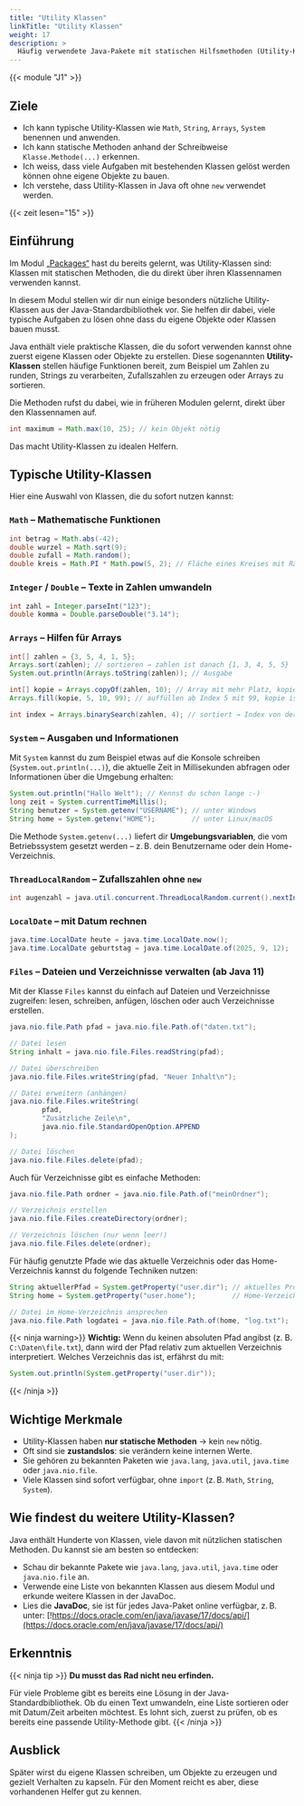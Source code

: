 ```yaml
---
title: "Utility Klassen"
linkTitle: "Utility Klassen"
weight: 17
description: >
  Häufig verwendete Java-Pakete mit statischen Hilfsmethoden (Utility-Klassen).
---
```


{{< module "J1" >}}

## Ziele

- Ich kann typische Utility-Klassen wie `Math`, `String`, `Arrays`, `System` benennen und anwenden.
- Ich kann statische Methoden anhand der Schreibweise `Klasse.Methode(...)` erkennen.
- Ich weiss, dass viele Aufgaben mit bestehenden Klassen gelöst werden können ohne eigene Objekte zu bauen.
- Ich verstehe, dass Utility-Klassen in Java oft ohne `new` verwendet werden.

{{< zeit lesen="15" >}}

## Einführung

Im Modul [„Packages“](../12_packages/) hast du bereits gelernt, was Utility-Klassen sind:
Klassen mit statischen Methoden, die du direkt über ihren Klassennamen verwenden kannst.

In diesem Modul stellen wir dir nun einige besonders nützliche Utility-Klassen aus der Java-Standardbibliothek vor.
Sie helfen dir dabei, viele typische Aufgaben zu lösen ohne dass du eigene Objekte oder Klassen bauen musst.

Java enthält viele praktische Klassen, die du sofort verwenden kannst ohne zuerst eigene Klassen oder Objekte zu
erstellen. Diese sogenannten **Utility-Klassen** stellen häufige Funktionen bereit, zum Beispiel um Zahlen zu runden,
Strings zu verarbeiten, Zufallszahlen zu erzeugen oder Arrays zu sortieren.

Die Methoden rufst du dabei, wie in früheren Modulen gelernt, direkt über den Klassennamen auf.

```java
int maximum = Math.max(10, 25); // kein Objekt nötig
```

Das macht Utility-Klassen zu idealen Helfern.

## Typische Utility-Klassen

Hier eine Auswahl von Klassen, die du sofort nutzen kannst:

### `Math` – Mathematische Funktionen

```java
int betrag = Math.abs(-42);
double wurzel = Math.sqrt(9);
double zufall = Math.random();
double kreis = Math.PI * Math.pow(5, 2); // Fläche eines Kreises mit Radius 5
```

### `Integer` / `Double` – Texte in Zahlen umwandeln

```java
int zahl = Integer.parseInt("123");
double komma = Double.parseDouble("3.14");
```

### `Arrays` – Hilfen für Arrays

```java
int[] zahlen = {3, 5, 4, 1, 5};
Arrays.sort(zahlen); // sortieren → zahlen ist danach {1, 3, 4, 5, 5}
System.out.println(Arrays.toString(zahlen)); // Ausgabe

int[] kopie = Arrays.copyOf(zahlen, 10); // Array mit mehr Platz, kopie ist danach {1, 3, 4, 5, 5, 0, 0, 0, 0, 0}
Arrays.fill(kopie, 5, 10, 99); // auffüllen ab Index 5 mit 99, kopie ist danach {1, 3, 4, 5, 5, 99, 99, 99, 99, 99}

int index = Arrays.binarySearch(zahlen, 4); // sortiert → Index von der Zahl 4 ist 2
```

### `System` – Ausgaben und Informationen

Mit `System` kannst du zum Beispiel etwas auf die Konsole schreiben (`System.out.println(...)`), die aktuelle Zeit in Millisekunden abfragen oder Informationen über die Umgebung erhalten:

```java
System.out.println("Hallo Welt"); // Kennst du schon lange :-)
long zeit = System.currentTimeMillis();
String benutzer = System.getenv("USERNAME"); // unter Windows
String home = System.getenv("HOME");         // unter Linux/macOS
```

Die Methode `System.getenv(...)` liefert dir **Umgebungsvariablen**, die vom Betriebssystem gesetzt werden – z. B. dein Benutzername oder dein Home-Verzeichnis.

### `ThreadLocalRandom` – Zufallszahlen ohne `new`

```java
int augenzahl = java.util.concurrent.ThreadLocalRandom.current().nextInt(1, 7);
```

### `LocalDate` – mit Datum rechnen

```java
java.time.LocalDate heute = java.time.LocalDate.now();
java.time.LocalDate geburtstag = java.time.LocalDate.of(2025, 9, 12);
```

### `Files` – Dateien und Verzeichnisse verwalten (ab Java 11)

Mit der Klasse `Files` kannst du einfach auf Dateien und Verzeichnisse zugreifen: lesen, schreiben, anfügen, löschen
oder auch Verzeichnisse erstellen.

```java
java.nio.file.Path pfad = java.nio.file.Path.of("daten.txt");

// Datei lesen
String inhalt = java.nio.file.Files.readString(pfad);

// Datei überschreiben
java.nio.file.Files.writeString(pfad, "Neuer Inhalt\n");

// Datei erweitern (anhängen)
java.nio.file.Files.writeString(
        pfad,
        "Zusätzliche Zeile\n",
        java.nio.file.StandardOpenOption.APPEND
);

// Datei löschen
java.nio.file.Files.delete(pfad);
```

Auch für Verzeichnisse gibt es einfache Methoden:

```java
java.nio.file.Path ordner = java.nio.file.Path.of("meinOrdner");

// Verzeichnis erstellen
java.nio.file.Files.createDirectory(ordner);

// Verzeichnis löschen (nur wenn leer!)
java.nio.file.Files.delete(ordner);
```

Für häufig genutzte Pfade wie das aktuelle Verzeichnis oder das Home-Verzeichnis kannst du folgende Techniken nutzen:

```java
String aktuellerPfad = System.getProperty("user.dir"); // aktuelles Projektverzeichnis
String home = System.getProperty("user.home");         // Home-Verzeichnis des Benutzers

// Datei im Home-Verzeichnis ansprechen
java.nio.file.Path logdatei = java.nio.file.Path.of(home, "log.txt");
```

{{< ninja warning>}}
**Wichtig:** Wenn du keinen absoluten Pfad angibst (z. B. `C:\Daten\file.txt`), dann wird der Pfad relativ zum aktuellen
Verzeichnis interpretiert. Welches Verzeichnis das ist, erfährst du mit:

```java
System.out.println(System.getProperty("user.dir"));
```

{{< /ninja >}}

## Wichtige Merkmale

- Utility-Klassen haben **nur statische Methoden** → kein `new` nötig.
- Oft sind sie **zustandslos**: sie verändern keine internen Werte.
- Sie gehören zu bekannten Paketen wie `java.lang`, `java.util`, `java.time` oder `java.nio.file`.
- Viele Klassen sind sofort verfügbar, ohne `import` (z. B. `Math`, `String`, `System`).

## Wie findest du weitere Utility-Klassen?

Java enthält Hunderte von Klassen, viele davon mit nützlichen statischen Methoden. Du kannst sie am besten so entdecken:

- Schau dir bekannte Pakete wie `java.lang`, `java.util`, `java.time` oder `java.nio.file` an.
- Verwende eine Liste von bekannten Klassen aus diesem Modul und erkunde weitere Klassen in der JavaDoc.
- Lies die **JavaDoc**, sie ist für jedes Java-Paket online verfügbar, z. B. unter:
  [!https://docs.oracle.com/en/java/javase/17/docs/api/](https://docs.oracle.com/en/java/javase/17/docs/api/)

## Erkenntnis

{{< ninja tip >}}
**Du musst das Rad nicht neu erfinden.**

Für viele Probleme gibt es bereits eine Lösung in der Java-Standardbibliothek. Ob du einen Text umwandeln, eine Liste
sortieren oder mit Datum/Zeit arbeiten möchtest. Es lohnt sich, zuerst zu prüfen, ob es bereits eine passende
Utility-Methode gibt.
{{< /ninja >}}

## Ausblick

Später wirst du eigene Klassen schreiben, um Objekte zu erzeugen und gezielt Verhalten zu kapseln. Für den Moment reicht
es aber, diese vorhandenen Helfer gut zu kennen.
